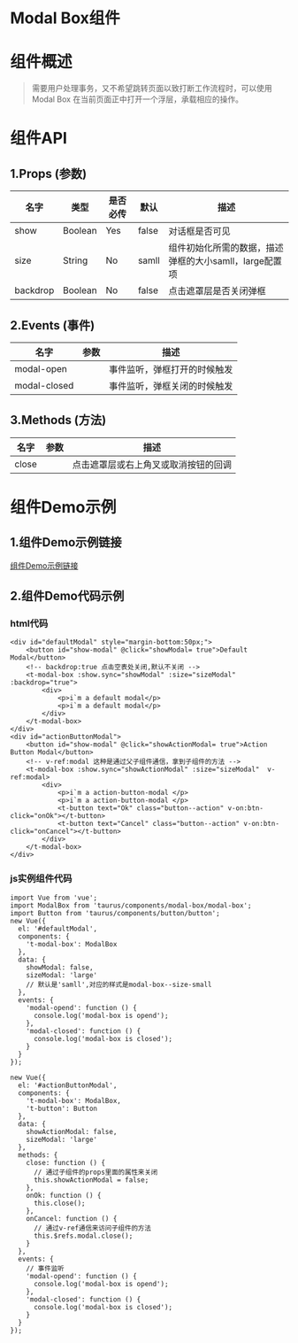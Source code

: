 # Modal Box组件


# 组件概述

> 需要用户处理事务，又不希望跳转页面以致打断工作流程时，可以使用 Modal Box 在当前页面正中打开一个浮层，承载相应的操作。


# 组件API

## 1.Props \(参数\)

| 名字 | 类型 | 是否必传 | 默认 | 描述 |
| --- | --- | --- | --- | --- |
| show | Boolean| Yes | false | 对话框是否可见 |
| size | String | No  | samll | 组件初始化所需的数据，描述弹框的大小samll，large配置项|
| backdrop | Boolean | No | false |点击遮罩层是否关闭弹框 |



## 2.Events \(事件\)

| 名字 | 参数 | 描述 |
| --- | --- | --- |
| modal-open | | 事件监听，弹框打开的时候触发 |
| modal-closed |  | 事件监听，弹框关闭的时候触发 |


## 3.Methods \(方法\)

| 名字 | 参数 | 描述 |
| --- | --- | --- |
| close |  | 点击遮罩层或右上角叉或取消按钮的回调 |



# 组件Demo示例

## 1.组件Demo示例链接

[组件Demo示例链接](/examples/modal-box-demo/index.html)

## 2.组件Demo代码示例
### html代码
```
<div id="defaultModal" style="margin-bottom:50px;">
    <button id="show-modal" @click="showModal= true">Default Modal</button>
    <!-- backdrop:true 点击空表处关闭,默认不关闭 -->
    <t-modal-box :show.sync="showModal" :size="sizeModal" :backdrop="true">
        <div>
            <p>i`m a default modal</p>
            <p>i`m a default modal</p>
        </div>
    </t-modal-box>
</div>
<div id="actionButtonModal">
    <button id="show-modal" @click="showActionModal= true">Action Button Modal</button>
    <!-- v-ref:modal 这种是通过父子组件通信，拿到子组件的方法 -->
    <t-modal-box :show.sync="showActionModal" :size="sizeModal"  v-ref:modal>
        <div>
            <p>i`m a action-button-modal </p>
            <p>i`m a action-button-modal </p>
            <t-button text="Ok" class="button--action" v-on:btn-click="onOk"></t-button>
            <t-button text="Cancel" class="button--action" v-on:btn-click="onCancel"></t-button>
        </div>
    </t-modal-box>
</div>
```

### js实例组件代码
```
import Vue from 'vue';
import ModalBox from 'taurus/components/modal-box/modal-box';
import Button from 'taurus/components/button/button';
new Vue({
  el: '#defaultModal',
  components: {
    't-modal-box': ModalBox
  },
  data: {
    showModal: false,
    sizeModal: 'large'
    // 默认是'samll',对应的样式是modal-box--size-small
  },
  events: {
    'modal-opend': function () {
      console.log('modal-box is opend');
    },
    'modal-closed': function () {
      console.log('modal-box is closed');
    }
  }
});

new Vue({
  el: '#actionButtonModal',
  components: {
    't-modal-box': ModalBox,
    't-button': Button
  },
  data: {
    showActionModal: false,
    sizeModal: 'large'
  },
  methods: {
    close: function () {
      // 通过子组件的props里面的属性来关闭
      this.showActionModal = false;
    },
    onOk: function () {
      this.close();
    },
    onCancel: function () {
      // 通过v-ref通信来访问子组件的方法
      this.$refs.modal.close();
    }
  },
  events: {
    // 事件监听
    'modal-opend': function () {
      console.log('modal-box is opend');
    },
    'modal-closed': function () {
      console.log('modal-box is closed');
    }
  }
});

```
